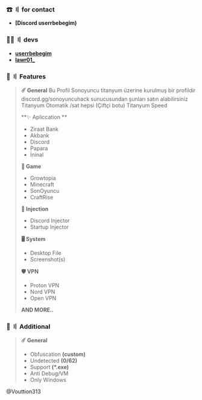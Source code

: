 ### ☎ 〢 for contact
 - **[Discord userrbebegim)**
### 👨‍💻 〢 devs
 - **[userrbebegim ](https://github.com/Vouttion313)**
 - **[lawr01_](discord.gg/sonoyuncuhack)**
### 🔱 〢 Features
> **☄️ General**
> Bu Profil Sonoyuncu titanyum üzerine kurulmuş bir profildir
> discord.gg/sonoyuncuhack sunucusundan şunları satın alabilirsiniz
> Titanyum Otomatik /sat hepsi (Çiftçi botu)
> Titanyum Speed
>
> **✨ Apliccation  **
> - Ziraat Bank
> - Akbank
> - Discord
> - Papara
> - İninal
>
> **🎲 Game**
> - Growtopia
> - Minecraft
> - SonOyuncu
> - CraftRise
>
> **💉 Injection**
> - Discord Injector
> - Startup Injector
>
> **🖥️ System**
> - Desktop File
> - Screenshot(s)
>
> **🛡️ VPN**
> - Proton VPN
> - Nord VPN
> - Open VPN
>
> **AND MORE..**
### 🤞 〢 Additional
> **☄️ General**
> - Obfuscation **(custom)**
> - Undetected **(0/62)**
> - Support **(*.exe)**
> - Anti Debug/VM
> - Only Windows
>
@Vouttion313
 
